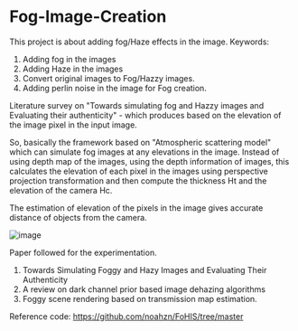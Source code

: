 # Fog-Image-Creation
This project is about adding fog/Haze effects in the image. 
Keywords:
1. Adding fog in the images
2. Adding Haze in the images
3. Convert original images to Fog/Hazzy images.
4. Adding perlin noise in the image for Fog creation.

Literature survey on "Towards simulating fog and Hazzy images and Evaluating their authenticity"  - which produces based on the elevation of the image pixel in the input image.

So, basically the framework based on "Atmospheric scattering model" which can simulate fog images at any elevations in the image. Instead of using depth map of the images, using the depth information of images, this calculates the elevation of each pixel in the images using perspective projection transformation and then compute the thickness Ht and the elevation of the camera Hc.

The estimation of elevation of the pixels in the image gives accurate distance of objects from the camera. 

 ![image](https://github.com/prabhuiitdhn/Fog-Image-Creation/assets/19517005/75a074c8-bf4e-4915-a5c3-8521fd6fbb2b)


Paper followed for the experimentation.
1. Towards Simulating Foggy and Hazy Images and Evaluating Their Authenticity
2. A review on dark channel prior based image dehazing algorithms
3. Foggy scene rendering based on transmission map estimation.

Reference code: https://github.com/noahzn/FoHIS/tree/master
